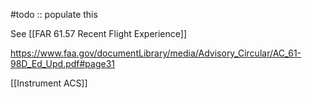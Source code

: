 #todo :: populate this

See [[FAR 61.57 Recent Flight Experience]]

https://www.faa.gov/documentLibrary/media/Advisory_Circular/AC_61-98D_Ed_Upd.pdf#page31

[[Instrument ACS]]